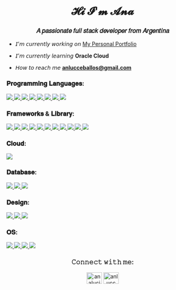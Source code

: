 <h1 align="center">𝓗𝓲 𝓘'𝓶 𝓐𝓷𝓪</h1>
<h3 align="center">𝐴 𝑝𝑎𝑠𝑠𝑖𝑜𝑛𝑎𝑡𝑒 𝑓𝑢𝑙𝑙 𝑠𝑡𝑎𝑐𝑘 𝑑𝑒𝑣𝑒𝑙𝑜𝑝𝑒𝑟 𝑓𝑟𝑜𝑚 𝐴𝑟𝑔𝑒𝑛𝑡𝑖𝑛𝑎</h3>

- 𝘐’𝘮 𝘤𝘶𝘳𝘳𝘦𝘯𝘵𝘭𝘺 𝘸𝘰𝘳𝘬𝘪𝘯𝘨 𝘰𝘯 [My Personal Portfolio](https://github.com/aniluceba/portfolio-personal)

- 𝘐’𝘮 𝘤𝘶𝘳𝘳𝘦𝘯𝘵𝘭𝘺 𝘭𝘦𝘢𝘳𝘯𝘪𝘯𝘨 **Oracle Cloud**

- 𝘏𝘰𝘸 𝘵𝘰 𝘳𝘦𝘢𝘤𝘩 𝘮𝘦 **anlucceballos@gmail.com**

<h3 align="left">𝐏𝐫𝐨𝐠𝐫𝐚𝐦𝐦𝐢𝐧𝐠 𝐋𝐚𝐧𝐠𝐮𝐚𝐠𝐞𝐬:</h3>
<p align="left"> <a href="https://isocpp.org/" target="_blank" rel="noreferrer"> <img src="https://img.shields.io/badge/C%2B%2B-00599C?style=for-the-badge&logo=c%2B%2B&logoColor=white"/> </a> <a href="https://dotnet.microsoft.com/es-es/languages/csharp" target="_blank" rel="noreferrer"> <img src="https://img.shields.io/badge/C%23-239120?style=for-the-badge&logo=csharp&logoColor=white"/> </a> <a href="https://www.javascript.com/" target="_blank" rel="noreferrer"> <img src="https://img.shields.io/badge/JavaScript-323330?style=for-the-badge&logo=javascript&logoColor=F7DF1E"/> </a> <a href="https://www.typescriptlang.org/" target="_blank" rel="noreferrer"> <img src="https://img.shields.io/badge/TypeScript-007ACC?style=for-the-badge&logo=typescript&logoColor=white"/> </a> <a href="https://www.python.org/" target="_blank" rel="noreferrer"> <img src="https://img.shields.io/badge/Python-FFD43B?style=for-the-badge&logo=python&logoColor=blue"/> </a> <a href="https://www.w3.org/Style/CSS/Overview.en.html" target="_blank" rel="noreferrer"> <img src="https://img.shields.io/badge/CSS3-1572B6?style=for-the-badge&logo=css3&logoColor=white"/> </a> <a href="https://developer.mozilla.org/es/docs/Web/HTML" target="_blank" rel="noreferrer"> <img src="https://img.shields.io/badge/HTML5-E34F26?style=for-the-badge&logo=html5&logoColor=white"/> </a> <a href="https://www.json.org/" target="_blank" rel="noreferrer"> <img src="https://img.shields.io/badge/json-5E5C5C?style=for-the-badge&logo=json&logoColor=white"/> </a> </p>

<h3 align="left">𝐅𝐫𝐚𝐦𝐞𝐰𝐨𝐫𝐤𝐬 & 𝐋𝐢𝐛𝐫𝐚𝐫𝐲:</h3>
<p align="left"> <a href="https://dotnet.microsoft.com/es-es/" target="_blank" rel="noreferrer"> <img src="https://img.shields.io/badge/.NET-512BD4?style=for-the-badge&logo=dotnet&logoColor=white"/> </a> <a href="https://angular.dev/" target="_blank" rel="noreferrer"> <img src="https://img.shields.io/badge/Angular-DD0031?style=for-the-badge&logo=angular&logoColor=white"/> </a> <a href="https://angular.dev/" target="_blank" rel="noreferrer"> <img src="https://img.shields.io/badge/AngularJS-E23237?style=for-the-badge&logo=angularjs&logoColor=white"/> </a> <a href="https://getbootstrap.com/" target="_blank" rel="noreferrer"> <img src="https://img.shields.io/badge/Bootstrap-563D7C?style=for-the-badge&logo=bootstrap&logoColor=white"/> </a> <a href="https://www.docker.com/" target="_blank" rel="noreferrer"> <img src="https://img.shields.io/badge/Docker-2CA5E0?style=for-the-badge&logo=docker&logoColor=white"/> </a> <a href="https://www.djangoproject.com/" target="_blank" rel="noreferrer"> <img src="https://img.shields.io/badge/Django-092E20?style=for-the-badge&logo=django&logoColor=green"/> </a> <a href="https://nodejs.org" target="_blank" rel="noreferrer"> <img src="https://img.shields.io/badge/Node%20js-339933?style=for-the-badge&logo=nodedotjs&logoColor=white"/> </a> <a href="https://www.postman.com/" target="_blank" rel="noreferrer"> <img src="https://img.shields.io/badge/Postman-FF6C37?style=for-the-badge&logo=Postman&logoColor=white"/> </a> <a href="https://es.react.dev/" target="_blank" rel="noreferrer"> <img src="https://img.shields.io/badge/React-20232A?style=for-the-badge&logo=react&logoColor=61DAFB"/> </a> <a href="https://sass-lang.com/" target="_blank" rel="noreferrer"> <img src="https://img.shields.io/badge/Sass-CC6699?style=for-the-badge&logo=sass&logoColor=white"/> </a> <a href="https://vuejs.org/" target="_blank" rel="noreferrer"> <img src="https://img.shields.io/badge/Vue%20js-35495E?style=for-the-badge&logo=vuedotjs&logoColor=4FC08D"/> </a> </p>

<h3 align="left">𝐂𝐥𝐨𝐮𝐝:</h3>
<p align="left"> <a href="https://www.oracle.com/latam/" target="_blank" rel="noreferrer"> <img src="https://img.shields.io/badge/Oracle-F80000?style=for-the-badge&logo=oracle&logoColor=black"/> </a> </p>

<h3 align="left">𝐃𝐚𝐭𝐚𝐛𝐚𝐬𝐞:</h3>
<p align="left"> <a href="https://www.microsoft.com/es-es/sql-server/sql-server-downloads" target="_blank" rel="noreferrer"> <img src="https://img.shields.io/badge/Microsoft%20SQL%20Server-CC2927?style=for-the-badge&logo=microsoft%20sql%20server&logoColor=white"/> </a> <a href="https://www.mongodb.com/" target="_blank" rel="noreferrer"> <img src="https://img.shields.io/badge/MongoDB-4EA94B?style=for-the-badge&logo=mongodb&logoColor=white"/> </a> <a href="https://www.mysql.com/" target="_blank" rel="noreferrer"> <img src="https://img.shields.io/badge/MySQL-005C84?style=for-the-badge&logo=mysql&logoColor=white"/> </a> </p>

<h3 align="left">𝐃𝐞𝐬𝐢𝐠𝐧:</h3>
<p align="left"> <a href="https://helpx.adobe.com/ar/xd/get-started.html" target="_blank" rel="noreferrer"> <img src="https://img.shields.io/badge/Adobe%20XD-470137?style=for-the-badge&logo=Adobe%20XD&logoColor=#FF61F6"/> </a> <a href="https://www.canva.com/" target="_blank" rel="noreferrer"> <img src="https://img.shields.io/badge/Canva-%2300C4CC.svg?&style=for-the-badge&logo=Canva&logoColor=white"/> </a> <a href="https://www.figma.com/" target="_blank" rel="noreferrer"> <img src="https://img.shields.io/badge/Figma-F24E1E?style=for-the-badge&logo=figma&logoColor=white"/> </a> </p>

<h3 align="left">𝐎𝐒:</h3>
<p align="left"> <a href="https://helpx.adobe.com/ar/xd/get-started.html" target="_blank" rel="noreferrer"> <img src="https://img.shields.io/badge/Windows-0078D6?style=for-the-badge&logo=windows&logoColor=white"/> </a> <a href="https://www.canva.com/" target="_blank" rel="noreferrer"> <img src="https://img.shields.io/badge/Linux-FCC624?style=for-the-badge&logo=linux&logoColor=black"/> </a> <a href="https://www.figma.com/" target="_blank" rel="noreferrer"> <img src="https://img.shields.io/badge/Ubuntu-E95420?style=for-the-badge&logo=ubuntu&logoColor=white"/> </a> <a href="https://www.figma.com/" target="_blank" rel="noreferrer"> <img src="https://img.shields.io/badge/Windows_11-0078d4?style=for-the-badge&logo=windows-11&logoColor=white"/> </a> </p>

<h3 align="center">𝙲𝚘𝚗𝚗𝚎𝚌𝚝 𝚠𝚒𝚝𝚑 𝚖𝚎:</h3>
<p align="center">
<a href="https://linkedin.com/in/analucia-ceballos/" target="blank"><img align="center" src="https://raw.githubusercontent.com/rahuldkjain/github-profile-readme-generator/master/src/images/icons/Social/linked-in-alt.svg" alt="analucia-ceballos/" height="30" width="40" /></a>
<a href="https://www.behance.net/anlucc" target="blank"><img align="center" src="https://raw.githubusercontent.com/rahuldkjain/github-profile-readme-generator/master/src/images/icons/Social/behance.svg" alt="anlucc" height="30" width="40" /></a>
</p>

<!--
**aniluceba/aniluceba** is a ✨ _special_ ✨ repository because its `README.md` (this file) appears on your GitHub profile.

Here are some ideas to get you started:

- 🔭 I’m currently working on ...
- 🌱 I’m currently learning ...
- 👯 I’m looking to collaborate on ...
- 🤔 I’m looking for help with ...
- 💬 Ask me about ...

- 📫 How to reach me: ...
- 😄 Pronouns: ...
- ⚡ Fun fact: ...
-->

